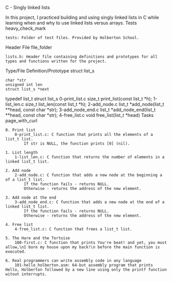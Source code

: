C - Singly linked lists

In this project, I practiced building and using singly linked lists in C while learning when and why to use linked lists versus arrays.
Tests heavy_check_mark

    tests: Folder of test files. Provided by Holberton School.

Header File file_folder

    lists.h: Header file containing definitions and prototypes for all types and functions written for the project.

Type/File 	Definition/Prototype
struct list_s 	

    char *str
    unsigned int len
    struct list_s *next

typedef list_t 	struct list_s
0-print_list.c 	size_t print_list(const list_t *h);
1-list_len.c 	size_t list_len(const list_t *h);
2-add_node.c 	list_t *add_node(list_t **head, const char *str);
3-add_node_end.c 	list_t *add_node_end(list_t **head, const char *str);
4-free_list.c 	void free_list(list_t *head)
Tasks page_with_curl

    0. Print list
        0-print_list.c: C function that prints all the elements of a list_t list.
            If str is NULL, the function prints [0] (nil).

    1. List length
        1-list_len.c: C function that returns the number of elements in a linked list_t list.

    2. Add node
        2-add_node.c: C function that adds a new node at the beginning a of a list_t list.
            If the function fails - returns NULL.
            Otherwise - returns the address of the new element.

    3. Add node at the end
        3-add_node_end.c: C function that adds a new node at the end of a linked list_t list.
            If the function fails - returns NULL.
            Otherwise - returns the address of the new element.

    4. Free list
        4-free_list.c: C function that frees a list_t list.

    5. The Hare and the Tortoise
        100-first.c: C function that prints You're beat! and yet, you must allow,\nI bore my house upon my back!\n before the main function is executed.

    6. Real programmers can write assembly code in any language
        101-hello_holberton.asm: 64-but assembly program that prints Hello, Holberton followed by a new line using only the printf function witout interrupts.

